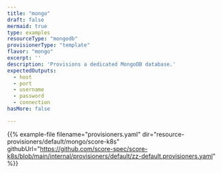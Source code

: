 ```yaml
---
title: "mongo"
draft: false
mermaid: true
type: examples
resourceType: "mongodb"
provisionerType: "template"
flavor: "mongo"
excerpt: ''
description: 'Provisions a dedicated MongoDB database.'
expectedOutputs: 
  - host
  - port
  - username
  - password
  - connection
hasMore: false

---
```


{{% example-file filename="provisioners.yaml" dir="resource-provisioners/default/mongo/score-k8s" githubUrl="https://github.com/score-spec/score-k8s/blob/main/internal/provisioners/default/zz-default.provisioners.yaml" %}}
